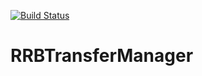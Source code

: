 [![Build Status](https://travis-ci.org/runeb/RRBTransferManager.svg?branch=master)](https://travis-ci.org/runeb/RRBTransferManager)

# RRBTransferManager
